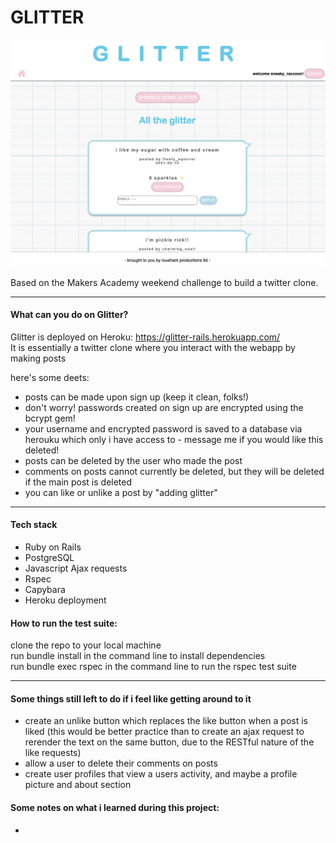# GLITTER

<img src="/glitter.png" width="700">

Based on the Makers Academy weekend challenge to build a twitter clone.

------

#### What can you do on Glitter?

Glitter is deployed on Heroku: https://glitter-rails.herokuapp.com/  
It is essentially a twitter clone where you interact with the webapp by making posts
  
  
here's some deets:  
- posts can be made upon sign up (keep it clean, folks!)
- don't worry! passwords created on sign up are encrypted using the bcrypt gem!
- your username and encrypted password is saved to a database via herouku which only i have access to - message me if you would like this deleted!
- posts can be deleted by the user who made the post  
- comments on posts cannot currently be deleted, but they will be deleted if the main post is deleted
-  you can like or unlike a post by "adding glitter"  

-----

#### Tech stack
- Ruby on Rails
- PostgreSQL
- Javascript Ajax requests
- Rspec
- Capybara
- Heroku deployment


#### How to run the test suite:

clone the repo to your local machine  
run bundle install in the command line to install dependencies  
run bundle exec rspec in the command line to run the rspec test suite  


----- 
#### Some things still left to do if i feel like getting around to it

- create an unlike button which replaces the like button when a post is liked 
  (this would be better practice than to create an ajax request to rerender the text on the same button, due to the RESTful nature of the like requests) 
- allow a user to delete their comments on posts
- create user profiles that view a users activity, and maybe a profile picture and about section


#### Some notes on what i learned during this project:
- 
